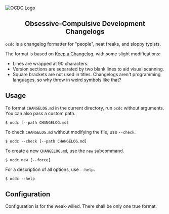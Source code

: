 ![OCDC Logo](/logo.png)

<h2 align="center">Obsessive-Compulsive Development Changelogs</h2>

`ocdc` is a changelog formatter for "people", neat freaks, and sloppy typists.

The format is based on [Keep a Changelog](https://keepachangelog.com/en/1.0.0/),
with some slight modifications:

- Lines are wrapped at 90 characters.
- Version sections are separated by two blank lines to aid visual scanning.
- Square brackets are not used in titles. Changelogs aren't programming
  languages, so why throw in weird symbols like that?


## Usage

To format `CHANGELOG.md` in the current directory, run `ocdc` without arguments.
You can also pass a custom path.

```console
$ ocdc [--path CHANGELOG.md]
```

To check `CHANGELOG.md` without modifying the file, use `--check`.

```console
$ ocdc --check [--path CHANGELOG.md]
```

To create a new `CHANGELOG.md`, use the `new` subcommand.

```console
$ ocdc new [--force]
```

For a description of all options, use `--help`.

```console
$ ocdc --help
```


## Configuration

Configuration is for the weak-willed. There shall be only one true format.
